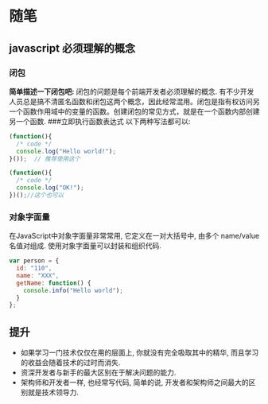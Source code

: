# 随笔
## javascript 必须理解的概念
### 闭包
**简单描述一下闭包吧:** 闭包的问题是每个前端开发者必须理解的概念. 有不少开发人员总是搞不清匿名函数和闭包这两个概念，因此经常混用。闭包是指有权访问另一个函数作用域中的变量的函数。创建闭包的常见方式，就是在一个函数内部创建另一个函数.
###立即执行函数表达式
以下两种写法都可以:
```javascript
(function(){
  /* code */
  console.log("Hello world!");
}());  // 推荐使用这个

(function(){
  /* code */
  console.log("OK!");
})();//这个也可以
```
### 对象字面量
在JavaScript中对象字面量非常常用, 它定义在一对大括号中, 由多个 name/value 名值对组成. 使用对象字面量可以封装和组织代码.
```javascript
var person = {
  id: "110",
  name: "XXX",
  getName: function() {
    console.info("Hello world");
  }
};
```

## 提升
* 如果学习一门技术仅仅在用的层面上, 你就没有完全吸取其中的精华, 而且学习的收益会随着技术的过时而消失.
* 资深开发者与新手的最大区别在于解决问题的能力.
* 架构师和开发者一样, 也经常写代码, 简单的说, 开发者和架构师之间最大的区别就是技术领导力.
